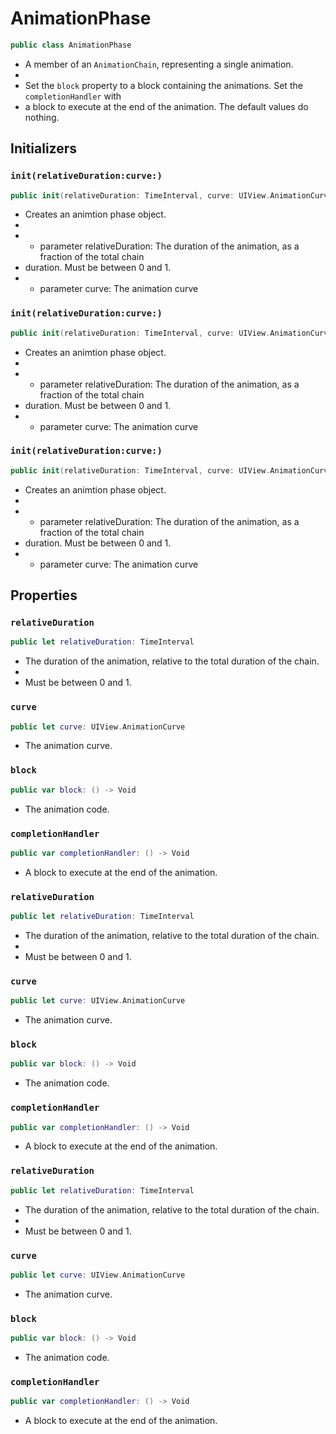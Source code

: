 # AnimationPhase

``` swift
public class AnimationPhase 
```

  - A member of an `AnimationChain`, representing a single animation.
  - 
  - Set the `block` property to a block containing the animations. Set the `completionHandler` with
  - a block to execute at the end of the animation. The default values do nothing.

## Initializers

### `init(relativeDuration:curve:)`

``` swift
public init(relativeDuration: TimeInterval, curve: UIView.AnimationCurve) 
```

  - Creates an animtion phase object.
  - 
  -   - parameter relativeDuration: The duration of the animation, as a fraction of the total chain
  - duration. Must be between 0 and 1.
  -   - parameter curve: The animation curve

### `init(relativeDuration:curve:)`

``` swift
public init(relativeDuration: TimeInterval, curve: UIView.AnimationCurve) 
```

  - Creates an animtion phase object.
  - 
  -   - parameter relativeDuration: The duration of the animation, as a fraction of the total chain
  - duration. Must be between 0 and 1.
  -   - parameter curve: The animation curve

### `init(relativeDuration:curve:)`

``` swift
public init(relativeDuration: TimeInterval, curve: UIView.AnimationCurve) 
```

  - Creates an animtion phase object.
  - 
  -   - parameter relativeDuration: The duration of the animation, as a fraction of the total chain
  - duration. Must be between 0 and 1.
  -   - parameter curve: The animation curve

## Properties

### `relativeDuration`

``` swift
public let relativeDuration: TimeInterval
```

  - The duration of the animation, relative to the total duration of the chain.
  - 
  - Must be between 0 and 1.

### `curve`

``` swift
public let curve: UIView.AnimationCurve
```

  - The animation curve.

### `block`

``` swift
public var block: () -> Void
```

  - The animation code.

### `completionHandler`

``` swift
public var completionHandler: () -> Void
```

  - A block to execute at the end of the animation.

### `relativeDuration`

``` swift
public let relativeDuration: TimeInterval
```

  - The duration of the animation, relative to the total duration of the chain.
  - 
  - Must be between 0 and 1.

### `curve`

``` swift
public let curve: UIView.AnimationCurve
```

  - The animation curve.

### `block`

``` swift
public var block: () -> Void
```

  - The animation code.

### `completionHandler`

``` swift
public var completionHandler: () -> Void
```

  - A block to execute at the end of the animation.

### `relativeDuration`

``` swift
public let relativeDuration: TimeInterval
```

  - The duration of the animation, relative to the total duration of the chain.
  - 
  - Must be between 0 and 1.

### `curve`

``` swift
public let curve: UIView.AnimationCurve
```

  - The animation curve.

### `block`

``` swift
public var block: () -> Void
```

  - The animation code.

### `completionHandler`

``` swift
public var completionHandler: () -> Void
```

  - A block to execute at the end of the animation.
